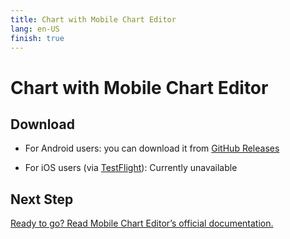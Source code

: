 ```yaml
---
title: Chart with Mobile Chart Editor
lang: en-US
finish: true
---
```


# Chart with Mobile Chart Editor

## Download

- For Android users: you can download it from [GitHub Releases](https://github.com/CatalinTermure/Cytoid-Chart-Editor/releases)

- For iOS users (via [TestFlight](https://apps.apple.com/app/testflight/id899247664)): Currently unavailable

## Next Step

[Ready to go? Read Mobile Chart Editor’s official documentation.](https://github.com/CatalinTermure/Cytoid-Chart-Editor/wiki)
